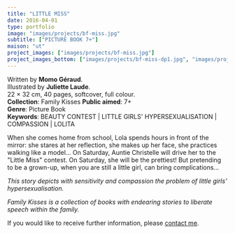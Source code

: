 ```yaml
---
title: "LITTLE MISS"
date: 2016-04-01
type: portfolio
image: "images/projects/bf-miss.jpg"
subtitle: ["PICTURE BOOK 7+"]
maison: "ut"
project_images: ["images/projects/bf-miss.jpg"]
project_images_bottom: ["images/projects/bf-miss-dp1.jpg", "images/projects/bf-miss-dp2.jpg"]
---
```


Written by **Momo Géraud**.   
Illustrated by **Juliette Laude**.   
22 × 32 cm, 40 pages, softcover, full colour.  
**Collection**: Family Kisses 
**Public aimed**: 7+   
**Genre**: Picture Book      
**Keywords**: BEAUTY CONTEST | LITTLE GIRLS' HYPERSEXUALISATION | COMPASSION | LOLITA          


When she comes home from school, Lola spends hours in front of the mirror:
she stares at her reflection, she makes up her face, she practices walking like a model...
On Saturday, Auntie Christelle will drive her to the "Little Miss" contest.
On Saturday, she will be the prettiest!
But pretending to be a grown-up, when you are still a little girl, can bring complications...

*This story depicts with sensitivity and compassion the problem of little girls' hypersexualisation.*




*Family Kisses is a collection of books with endearing stories to liberate speech within the family.*




If you would like to receive further information, please [contact me](mailto:melanie.guillaumin.edition@gmail.com).


